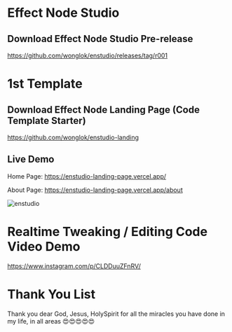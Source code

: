 # Effect Node Studio

## Download Effect Node Studio Pre-release
https://github.com/wonglok/enstudio/releases/tag/r001

# 1st Template

## Download Effect Node Landing Page (Code Template Starter)
https://github.com/wonglok/enstudio-landing

## Live Demo

Home Page: 
https://enstudio-landing-page.vercel.app/

About Page: 
https://enstudio-landing-page.vercel.app/about

![enstudio](https://user-images.githubusercontent.com/4082826/107441562-67fbda80-6b70-11eb-8433-868a7a65f78d.png)

# Realtime Tweaking / Editing Code Video Demo
https://www.instagram.com/p/CLDDuuZFnRV/


# Thank You List

Thank you dear God, Jesus, HolySpirit for all the miracles you have done in my life, in all areas 😍😍😍😍😍

